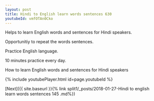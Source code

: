 ```yaml
---
layout: post
title: Hindi to English learn words sentences 630 
youtubeId: vmfOTAn0Cko
---
```

 
 
Helps to learn English words and sentences for Hindi speakers.

Opportunitiy to repeat the words sentences. 

Practice English language. 
 
10 minutes practice every day. 
 
How to learn English words and sentences for Hindi speakers 
 
{% include youtubePlayer.html id=page.youtubeId %}
 
 
[Next]({{ site.baseurl }}{% link  split1/_posts/2018-01-27-Hindi to english learn words sentences 145 .md%})
 
